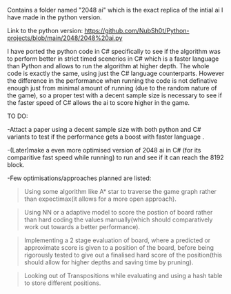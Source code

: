 Contains a folder named "2048 ai" which is the exact replica of the intial ai I have made in the python version.

Link to the python version: https://github.com/NubSh0t/Python-projects/blob/main/2048/2048%20ai.py

I have ported the python code in C# specifically to see if the algorithm was to perform better in strict timed scenerios in C# which is a faster language than Python and allows to run the algorithm at higher depth. The whole code is exactly the same, using just the C# language counterparts. However the difference in the performance when running the code is not definative enough just from minimal amount of running (due to the random nature of the game), so a proper test with a decent sample size is necessary to see if the faster speed of C# allows the ai to score higher in the game.

TO DO:

-Attact a paper using a decent sample size with both python and C# variants to test if the performance gets a boost with faster language .

-(Later)make a even more optimised version of 2048 ai in C# (for its comparitive fast speed while running) to run and see if it can reach the 8192 block.

-Few optimisations/approaches planned are listed:

  > Using some algorithm like A* star to traverse the game graph rather than expectimax(it allows for a more open approach).

  > Using NN or a adaptive model to score the postion of board rather than hard coding the values manually(which should comparatively work out towards a better performance).

  > Implementing a 2 stage evaluation of board, where a predicted or approximate score is given to a position of the board, before being rigorously tested to give out a finalised hard score of the position(this should allow for higher depths and saving time by pruning).

  > Looking out of Transpositions while evaluating and using a hash table to store different positions. 
  
